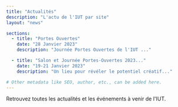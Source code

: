 ```yaml
---
title: "Actualités"
description: "L'actu de l'IUT par site"
layout: "news"

sections:
  - title: "Portes Ouvertes"
    date: "28 Janvier 2023"
    description: "Journée Portes Ouvertes de l'IUT ..."

  - title: "Salon et Journée Portes-Ouvertes 2023..."
    date: "19-21 Janvier 2023"
    description: "Un lieu pour révéler le potentiel créatif..."

# Other metadata like SEO, author, etc., can be added here.
---
```


Retrouvez toutes les actualités et les événements à venir de l'IUT.